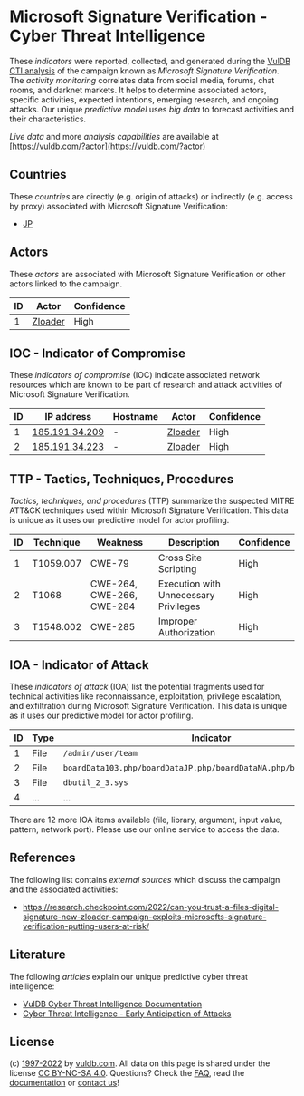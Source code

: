 # Microsoft Signature Verification - Cyber Threat Intelligence

These _indicators_ were reported, collected, and generated during the [VulDB CTI analysis](https://vuldb.com/?kb.cti) of the campaign known as _Microsoft Signature Verification_. The _activity monitoring_ correlates data from social media, forums, chat rooms, and darknet markets. It helps to determine associated actors, specific activities, expected intentions, emerging research, and ongoing attacks. Our unique _predictive model_ uses _big data_ to forecast activities and their characteristics.

_Live data_ and more _analysis capabilities_ are available at [https://vuldb.com/?actor](https://vuldb.com/?actor)

## Countries

These _countries_ are directly (e.g. origin of attacks) or indirectly (e.g. access by proxy) associated with Microsoft Signature Verification:

* [JP](https://vuldb.com/?country.jp)

## Actors

These _actors_ are associated with Microsoft Signature Verification or other actors linked to the campaign.

ID | Actor | Confidence
-- | ----- | ----------
1 | [Zloader](https://vuldb.com/?actor.zloader) | High

## IOC - Indicator of Compromise

These _indicators of compromise_ (IOC) indicate associated network resources which are known to be part of research and attack activities of Microsoft Signature Verification.

ID | IP address | Hostname | Actor | Confidence
-- | ---------- | -------- | ----- | ----------
1 | [185.191.34.209](https://vuldb.com/?ip.185.191.34.209) | - | [Zloader](https://vuldb.com/?actor.zloader) | High
2 | [185.191.34.223](https://vuldb.com/?ip.185.191.34.223) | - | [Zloader](https://vuldb.com/?actor.zloader) | High

## TTP - Tactics, Techniques, Procedures

_Tactics, techniques, and procedures_ (TTP) summarize the suspected MITRE ATT&CK techniques used within Microsoft Signature Verification. This data is unique as it uses our predictive model for actor profiling.

ID | Technique | Weakness | Description | Confidence
-- | --------- | -------- | ----------- | ----------
1 | T1059.007 | CWE-79 | Cross Site Scripting | High
2 | T1068 | CWE-264, CWE-266, CWE-284 | Execution with Unnecessary Privileges | High
3 | T1548.002 | CWE-285 | Improper Authorization | High

## IOA - Indicator of Attack

These _indicators of attack_ (IOA) list the potential fragments used for technical activities like reconnaissance, exploitation, privilege escalation, and exfiltration during Microsoft Signature Verification. This data is unique as it uses our predictive model for actor profiling.

ID | Type | Indicator | Confidence
-- | ---- | --------- | ----------
1 | File | `/admin/user/team` | High
2 | File | `boardData103.php/boardDataJP.php/boardDataNA.php/boardDataWW.php` | High
3 | File | `dbutil_2_3.sys` | High
4 | ... | ... | ...

There are 12 more IOA items available (file, library, argument, input value, pattern, network port). Please use our online service to access the data.

## References

The following list contains _external sources_ which discuss the campaign and the associated activities:

* https://research.checkpoint.com/2022/can-you-trust-a-files-digital-signature-new-zloader-campaign-exploits-microsofts-signature-verification-putting-users-at-risk/

## Literature

The following _articles_ explain our unique predictive cyber threat intelligence:

* [VulDB Cyber Threat Intelligence Documentation](https://vuldb.com/?kb.cti)
* [Cyber Threat Intelligence - Early Anticipation of Attacks](https://www.scip.ch/en/?labs.20201022)

## License

(c) [1997-2022](https://vuldb.com/?kb.changelog) by [vuldb.com](https://vuldb.com/?kb.about). All data on this page is shared under the license [CC BY-NC-SA 4.0](https://creativecommons.org/licenses/by-nc-sa/4.0/). Questions? Check the [FAQ](https://vuldb.com/?kb.faq), read the [documentation](https://vuldb.com/?kb) or [contact us](https://vuldb.com/?contact)!
